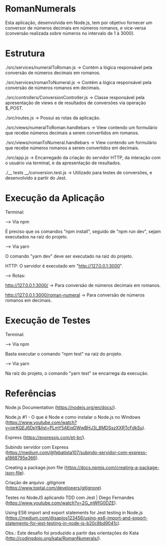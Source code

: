 # RomanNumerals
Esta aplicação, desenvolvida em Node.js, tem por objetivo fornecer um conversor de números decimais em números romanos, e vice-versa (conversão realizada sobre números no intervalo de 1 à 3000).



# Estrutura
./src/services/numeralToRoman.js -> Contém a lógica responsável pela conversão de números decimais em romanos.

./src/services/romanToNumeral.js -> Contém a lógica responsável pela conversão de números romanos em decimais.

./src/controllers/ConversionController.js -> Classe responsável pela apresentação de views e de resultados de conversões via operação $_POST.

./src/routes.js -> Possui as rotas da aplicação.

./src/views/numeralToRoman.handlebars -> View contendo um formulário que recebe números decimais a serem convertidos em romanos.

./src/views/romanToNumeral.handlebars -> View contendo um formulário que recebe números romanos a serem convertidos em decimais.

./src/app.js -> Encarregado da criação do servidor HTTP, da interação com o usuário via terminal, e da apresentação de resultados.

./__ tests __/conversion.test.js -> Utilizado para testes de conversões, e desenvolvido a partir do Jest.



# Execução da Aplicação
Terminal:

--> Via npm

É preciso que os comandos "npm install", seguido de "npm run dev", sejam executados na raíz do projeto.

--> Via yarn

O comando "yarn dev" deve ser executado na raíz do projeto.


HTTP:
O servidor é executado em "http://127.0.0.1:3000".

--> Rotas:

  http://127.0.0.1:3000/ -> Para conversão de números decimais em romanos.
  
  http://127.0.0.1:3000/roman-numeral -> Para conversão de números romanos em decimais.



# Execução de Testes
Terminal:

--> Via npm

Basta executar o comando "npm test" na raíz do projeto.

--> Via yarn

Na raíz do projeto, o comando "yarn test" se encarrega da execução.



# Referências
Node.js Documentation (https://nodejs.org/en/docs/).

Node.js #1 - O que é Node e como instalar o Node.js no Windows (https://www.youtube.com/watch?v=jqrKQEJ6DpY&list=PLmY5AEiqDWwBHJ3i_8MDSszXXRTcFdkSu).

Express (https://expressjs.com/pt-br/).

Subindo servidor com Express (https://medium.com/@febatista107/subindo-servidor-com-express-a1868795e366).

Creating a package.json file (https://docs.npmjs.com/creating-a-package-json-file).

Criação de arquivo .gitignore (https://www.toptal.com/developers/gitignore).

Testes no NodeJS aplicando TDD com Jest | Diego Fernandes (https://www.youtube.com/watch?v=2G_mWfG0DZE).

Using ES6 import and export statements for Jest testing in Node.js (https://medium.com/@saplos123456/using-es6-import-and-export-statements-for-jest-testing-in-node-js-b20c8bd9041c).


Obs.: Este desafio foi produzido a partir das orientações do Kata (http://codingdojo.org/kata/RomanNumerals/).
